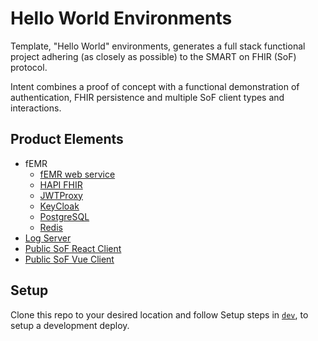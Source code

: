 # Hello World Environments
Template, "Hello World" environments, generates a full stack functional
project adhering (as closely as possible) to the SMART on FHIR (SoF)
protocol.

Intent combines a proof of concept with a functional demonstration of authentication, FHIR persistence and multiple SoF client types and interactions.

## Product Elements
- fEMR
  - [fEMR web service](https://github.com/uwcirg/cosri-patientsearch)
  - [HAPI FHIR](https://hapifhir.io/)
  - [JWTProxy](https://github.com/uwcirg/jwt-proxy)
  - [KeyCloak](https://www.keycloak.org/)
  - [PostgreSQL](https://postgrest.org/en/stable/)
  - [Redis](https://redis.io/)
- [Log Server](https://github.com/uwcirg/logserver)
- [Public SoF React Client](https://github.com/uwcirg/helloworld-react-client-sof)
- [Public SoF Vue Client](https://github.com/uwcirg/helloworld-vue-client-sof)

## Setup
Clone this repo to your desired location and follow Setup steps in [`dev`](./dev/README.md), to setup a development deploy.
